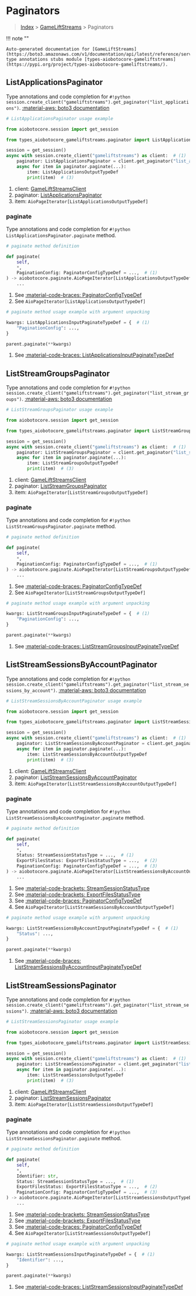 # Paginators

> [Index](../README.md) > [GameLiftStreams](./README.md) > Paginators

!!! note ""

    Auto-generated documentation for [GameLiftStreams](https://boto3.amazonaws.com/v1/documentation/api/latest/reference/services/gameliftstreams.html#gameliftstreams)
    type annotations stubs module [types-aiobotocore-gameliftstreams](https://pypi.org/project/types-aiobotocore-gameliftstreams/).

## ListApplicationsPaginator

Type annotations and code completion for `#!python session.create_client("gameliftstreams").get_paginator("list_applications")`.
[:material-aws: boto3 documentation](https://boto3.amazonaws.com/v1/documentation/api/latest/reference/services/gameliftstreams/paginator/ListApplications.html#GameLiftStreams.Paginator.ListApplications)

```python
# ListApplicationsPaginator usage example

from aiobotocore.session import get_session

from types_aiobotocore_gameliftstreams.paginator import ListApplicationsPaginator

session = get_session()
async with session.create_client("gameliftstreams") as client:  # (1)
    paginator: ListApplicationsPaginator = client.get_paginator("list_applications")  # (2)
    async for item in paginator.paginate(...):
        item: ListApplicationsOutputTypeDef
        print(item)  # (3)
```

1. client: [GameLiftStreamsClient](./client.md)
2. paginator: [ListApplicationsPaginator](./paginators.md#listapplicationspaginator)
3. item: `AioPageIterator[ListApplicationsOutputTypeDef]`


### paginate

Type annotations and code completion for `#!python ListApplicationsPaginator.paginate` method.

```python
# paginate method definition

def paginate(
    self,
    *,
    PaginationConfig: PaginatorConfigTypeDef = ...,  # (1)
) -> aiobotocore.paginate.AioPageIterator[ListApplicationsOutputTypeDef]:  # (2)
    ...
```

1. See [:material-code-braces: PaginatorConfigTypeDef](./type_defs.md#paginatorconfigtypedef)
2. See `AioPageIterator[ListApplicationsOutputTypeDef]`


```python
# paginate method usage example with argument unpacking

kwargs: ListApplicationsInputPaginateTypeDef = {  # (1)
    "PaginationConfig": ...,
}

parent.paginate(**kwargs)
```

1. See [:material-code-braces: ListApplicationsInputPaginateTypeDef](./type_defs.md#listapplicationsinputpaginatetypedef)
## ListStreamGroupsPaginator

Type annotations and code completion for `#!python session.create_client("gameliftstreams").get_paginator("list_stream_groups")`.
[:material-aws: boto3 documentation](https://boto3.amazonaws.com/v1/documentation/api/latest/reference/services/gameliftstreams/paginator/ListStreamGroups.html#GameLiftStreams.Paginator.ListStreamGroups)

```python
# ListStreamGroupsPaginator usage example

from aiobotocore.session import get_session

from types_aiobotocore_gameliftstreams.paginator import ListStreamGroupsPaginator

session = get_session()
async with session.create_client("gameliftstreams") as client:  # (1)
    paginator: ListStreamGroupsPaginator = client.get_paginator("list_stream_groups")  # (2)
    async for item in paginator.paginate(...):
        item: ListStreamGroupsOutputTypeDef
        print(item)  # (3)
```

1. client: [GameLiftStreamsClient](./client.md)
2. paginator: [ListStreamGroupsPaginator](./paginators.md#liststreamgroupspaginator)
3. item: `AioPageIterator[ListStreamGroupsOutputTypeDef]`


### paginate

Type annotations and code completion for `#!python ListStreamGroupsPaginator.paginate` method.

```python
# paginate method definition

def paginate(
    self,
    *,
    PaginationConfig: PaginatorConfigTypeDef = ...,  # (1)
) -> aiobotocore.paginate.AioPageIterator[ListStreamGroupsOutputTypeDef]:  # (2)
    ...
```

1. See [:material-code-braces: PaginatorConfigTypeDef](./type_defs.md#paginatorconfigtypedef)
2. See `AioPageIterator[ListStreamGroupsOutputTypeDef]`


```python
# paginate method usage example with argument unpacking

kwargs: ListStreamGroupsInputPaginateTypeDef = {  # (1)
    "PaginationConfig": ...,
}

parent.paginate(**kwargs)
```

1. See [:material-code-braces: ListStreamGroupsInputPaginateTypeDef](./type_defs.md#liststreamgroupsinputpaginatetypedef)
## ListStreamSessionsByAccountPaginator

Type annotations and code completion for `#!python session.create_client("gameliftstreams").get_paginator("list_stream_sessions_by_account")`.
[:material-aws: boto3 documentation](https://boto3.amazonaws.com/v1/documentation/api/latest/reference/services/gameliftstreams/paginator/ListStreamSessionsByAccount.html#GameLiftStreams.Paginator.ListStreamSessionsByAccount)

```python
# ListStreamSessionsByAccountPaginator usage example

from aiobotocore.session import get_session

from types_aiobotocore_gameliftstreams.paginator import ListStreamSessionsByAccountPaginator

session = get_session()
async with session.create_client("gameliftstreams") as client:  # (1)
    paginator: ListStreamSessionsByAccountPaginator = client.get_paginator("list_stream_sessions_by_account")  # (2)
    async for item in paginator.paginate(...):
        item: ListStreamSessionsByAccountOutputTypeDef
        print(item)  # (3)
```

1. client: [GameLiftStreamsClient](./client.md)
2. paginator: [ListStreamSessionsByAccountPaginator](./paginators.md#liststreamsessionsbyaccountpaginator)
3. item: `AioPageIterator[ListStreamSessionsByAccountOutputTypeDef]`


### paginate

Type annotations and code completion for `#!python ListStreamSessionsByAccountPaginator.paginate` method.

```python
# paginate method definition

def paginate(
    self,
    *,
    Status: StreamSessionStatusType = ...,  # (1)
    ExportFilesStatus: ExportFilesStatusType = ...,  # (2)
    PaginationConfig: PaginatorConfigTypeDef = ...,  # (3)
) -> aiobotocore.paginate.AioPageIterator[ListStreamSessionsByAccountOutputTypeDef]:  # (4)
    ...
```

1. See [:material-code-brackets: StreamSessionStatusType](./literals.md#streamsessionstatustype)
2. See [:material-code-brackets: ExportFilesStatusType](./literals.md#exportfilesstatustype)
3. See [:material-code-braces: PaginatorConfigTypeDef](./type_defs.md#paginatorconfigtypedef)
4. See `AioPageIterator[ListStreamSessionsByAccountOutputTypeDef]`


```python
# paginate method usage example with argument unpacking

kwargs: ListStreamSessionsByAccountInputPaginateTypeDef = {  # (1)
    "Status": ...,
}

parent.paginate(**kwargs)
```

1. See [:material-code-braces: ListStreamSessionsByAccountInputPaginateTypeDef](./type_defs.md#liststreamsessionsbyaccountinputpaginatetypedef)
## ListStreamSessionsPaginator

Type annotations and code completion for `#!python session.create_client("gameliftstreams").get_paginator("list_stream_sessions")`.
[:material-aws: boto3 documentation](https://boto3.amazonaws.com/v1/documentation/api/latest/reference/services/gameliftstreams/paginator/ListStreamSessions.html#GameLiftStreams.Paginator.ListStreamSessions)

```python
# ListStreamSessionsPaginator usage example

from aiobotocore.session import get_session

from types_aiobotocore_gameliftstreams.paginator import ListStreamSessionsPaginator

session = get_session()
async with session.create_client("gameliftstreams") as client:  # (1)
    paginator: ListStreamSessionsPaginator = client.get_paginator("list_stream_sessions")  # (2)
    async for item in paginator.paginate(...):
        item: ListStreamSessionsOutputTypeDef
        print(item)  # (3)
```

1. client: [GameLiftStreamsClient](./client.md)
2. paginator: [ListStreamSessionsPaginator](./paginators.md#liststreamsessionspaginator)
3. item: `AioPageIterator[ListStreamSessionsOutputTypeDef]`


### paginate

Type annotations and code completion for `#!python ListStreamSessionsPaginator.paginate` method.

```python
# paginate method definition

def paginate(
    self,
    *,
    Identifier: str,
    Status: StreamSessionStatusType = ...,  # (1)
    ExportFilesStatus: ExportFilesStatusType = ...,  # (2)
    PaginationConfig: PaginatorConfigTypeDef = ...,  # (3)
) -> aiobotocore.paginate.AioPageIterator[ListStreamSessionsOutputTypeDef]:  # (4)
    ...
```

1. See [:material-code-brackets: StreamSessionStatusType](./literals.md#streamsessionstatustype)
2. See [:material-code-brackets: ExportFilesStatusType](./literals.md#exportfilesstatustype)
3. See [:material-code-braces: PaginatorConfigTypeDef](./type_defs.md#paginatorconfigtypedef)
4. See `AioPageIterator[ListStreamSessionsOutputTypeDef]`


```python
# paginate method usage example with argument unpacking

kwargs: ListStreamSessionsInputPaginateTypeDef = {  # (1)
    "Identifier": ...,
}

parent.paginate(**kwargs)
```

1. See [:material-code-braces: ListStreamSessionsInputPaginateTypeDef](./type_defs.md#liststreamsessionsinputpaginatetypedef)
